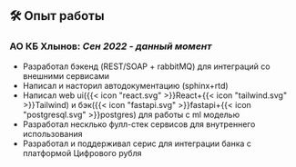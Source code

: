 ## 🛠 Опыт работы

### АО КБ Хлынов: _Сен 2022 - данный момент_

- Разработал бэкенд (REST/SOAP + rabbitMQ) для интеграций со внешними сервисами
- Написал и насторил автодокументацию (sphinx+rtd)
- Написал web ui({{< icon "react.svg" >}}React+{{< icon "tailwind.svg" >}}Tailwind) и бэк({{< icon "fastapi.svg" >}}fastapi+{{< icon "postgresql.svg" >}}postgres) для работы с ml моделью
- Разработал несклько фулл-стек сервисов для внутреннего использования
- Разработал и поддерживал серис для интеграции банка с платформой Цифрового рубля
